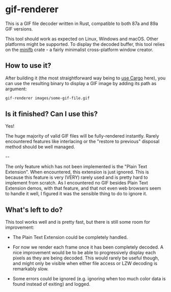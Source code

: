 # gif-renderer #################################################################

This is a GIF file decoder written in Rust, compatible to both 87a and 89a GIF
versions.

This tool should work as expected on Linux, Windows and macOS. Other platforms
might be supported. To display the decoded buffer, this tool relies on the
[minifb](https://github.com/emoon/rust_minifb) crate - a fairly minimalist
cross-platform window creator.


## How to use it? ##############################################################

After building it (the most straightforward way being to [use
Cargo](https://doc.rust-lang.org/cargo/) here), you can use the resulting binary
to display a GIF image by adding its path as argument:
```sh
gif-renderer images/some-gif-file.gif
```

## Is it finished? Can I use this? #############################################

Yes!

The huge majority of valid GIF files will be fully-rendered instantly.
Rarely encountered features like interlacing or the "restore to previous"
disposal method should be well managed.

--

The only feature which has not been implemented is the "Plain Text Extension".
When encountered, this extension is just ignored.
This is because this feature is very (VERY) rarely used and is pretty hard to
implement from scratch.
As I encountered no GIF besides Plain Text Extension demos, with that feature,
and that not even web browsers seem to handle it well, I figured it was the
sensible thing to do to ignore it.


## What's left to do? ##########################################################

This tool works well and is pretty fast, but there is still some room for
improvement:

  - The Plain Text Extension could be completely handled.

  - For now we render each frame once it has been completely decoded.
    A nice improvement would be to be able to progressively display each pixels
    as they are being decoded. This would rarely be useful though, and might
    only be visible when either file access or LZW decoding is remarkably slow.

  - Some errors could be ignored (e.g. ignoring when too much color data is
    found instead of exiting) and logged.
